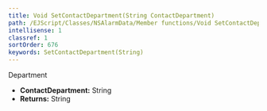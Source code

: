```yaml
---
title: Void SetContactDepartment(String ContactDepartment)
path: /EJScript/Classes/NSAlarmData/Member functions/Void SetContactDepartment(String p_0)
intellisense: 1
classref: 1
sortOrder: 676
keywords: SetContactDepartment(String)
---
```



Department



* **ContactDepartment:** String
* **Returns:** String


